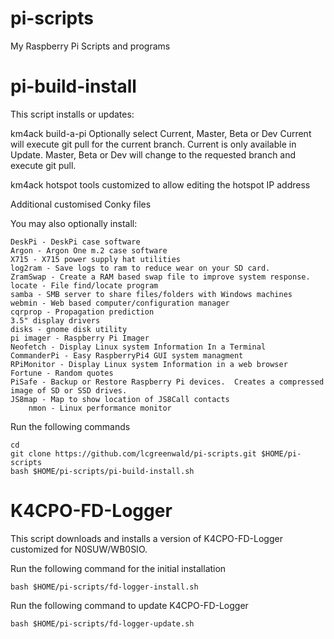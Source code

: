 # pi-scripts
My Raspberry Pi Scripts and programs

# pi-build-install
This script installs or updates:

km4ack build-a-pi
	Optionally select Current, Master, Beta or Dev
          Current will execute git pull for the current branch. Current is only available in Update.
          Master, Beta or Dev will change to the requested branch and execute git pull. 

km4ack hotspot tools customized to allow editing the hotspot IP address

Additional customised Conky files

You may also optionally install:

	DeskPi - DeskPi case software
	Argon - Argon One m.2 case software
	X715 - X715 power supply hat utilities
	log2ram - Save logs to ram to reduce wear on your SD card.
	ZramSwap - Create a RAM based swap file to improve system response.
	locate - File find/locate program
	samba - SMB server to share files/folders with Windows machines
	webmin - Web based computer/configuration manager
	cqrprop - Propagation prediction 
	3.5" display drivers
	disks - gnome disk utility
	pi imager - Raspberry Pi Imager
	Neofetch - Display Linux system Information In a Terminal
	CommanderPi - Easy RaspberryPi4 GUI system managment
	RPiMonitor - Display Linux system Information in a web browser
	Fortune - Random quotes
	PiSafe - Backup or Restore Raspberry Pi devices.  Creates a compressed image of SD or SSD drives.
	JS8map - Map to show location of JS8Call contacts
        nmon - Linux performance monitor

Run the following commands

	cd
	git clone https://github.com/lcgreenwald/pi-scripts.git $HOME/pi-scripts
	bash $HOME/pi-scripts/pi-build-install.sh


# K4CPO-FD-Logger

This script downloads and installs a version of K4CPO-FD-Logger customized for N0SUW/WB0SIO.

Run the following command for the initial installation

	bash $HOME/pi-scripts/fd-logger-install.sh

Run the following command to update K4CPO-FD-Logger

	bash $HOME/pi-scripts/fd-logger-update.sh
	
